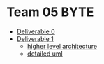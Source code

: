 # Team 05 BYTE
* [Deliverable 0](https://github.com/CSCD01/team_05-project/blob/master/docs/deliverable0.pdf)
* [Deliverable 1](https://github.com/CSCD01/team_05-project/blob/master/docs/deliverable1.pdf)
    - [higher level architecture](https://github.com/CSCD01/team_05-project/blob/master/docs/tiers-architecture.pdf)
    - [detailed uml](https://github.com/CSCD01/team_05-project/blob/master/docs/uml-details.pdf)
